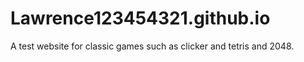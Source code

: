 # Lawrence123454321.github.io
A test website for classic games such as clicker and tetris and 2048.

